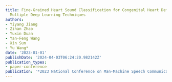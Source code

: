 ```yaml
---
title: Fine-Grained Heart Sound Classification for Congenital Heart Defects Using
  Multiple Deep Learning Techniques
authors:
- Yiyang Jiang
- Zihan Zhao
- Yuxin Duan
- Yan-Feng Wang
- Xin Sun
- Yu Wang*
date: '2023-01-01'
publishDate: '2024-04-03T06:24:20.982142Z'
publication_types:
- paper-conference
publication: '*2023 National Conference on Man-Machine Speech Communication*'
---
```


